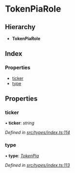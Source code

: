 # TokenPiaRole

## Hierarchy

* **TokenPiaRole**

## Index

### Properties

* [ticker](tokenpiarole.md#ticker)
* [type](tokenpiarole.md#type)

## Properties

### ticker

• **ticker**: _string_

_Defined in_ [_src/types/index.ts:114_](https://github.com/PolymathNetwork/polymesh-sdk/blob/a0872cf4/src/types/index.ts#L114)

### type

• **type**: [_TokenPia_](../enums/roletype.md#tokenpia)

_Defined in_ [_src/types/index.ts:113_](https://github.com/PolymathNetwork/polymesh-sdk/blob/a0872cf4/src/types/index.ts#L113)

